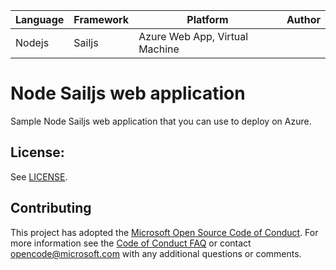 | Language | Framework | Platform                       | Author |
| -------- | --------- | ------------------------------ | ------ |
| Nodejs   | Sailjs    | Azure Web App, Virtual Machine |        |

# Node Sailjs web application

Sample Node Sailjs web application that you can use to deploy on Azure.

## License:

See [LICENSE](LICENSE).

## Contributing

This project has adopted the [Microsoft Open Source Code of Conduct](https://opensource.microsoft.com/codeofconduct/). For more information see the [Code of Conduct FAQ](https://opensource.microsoft.com/codeofconduct/faq/) or contact [opencode@microsoft.com](mailto:opencode@microsoft.com) with any additional questions or comments.
